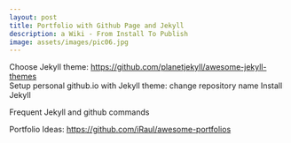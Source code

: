 ```yaml
---
layout: post
title: Portfolio with Github Page and Jekyll
description: a Wiki - From Install To Publish
image: assets/images/pic06.jpg
---
```


Choose Jekyll theme: <a href="https://github.com/planetjekyll/awesome-jekyll-themes" target="_blank">https://github.com/planetjekyll/awesome-jekyll-themes</a>
<br />
Setup personal github.io with Jekyll theme: change repository name
Install Jekyll

Frequent Jekyll and github commands

Portfolio Ideas: <a href="https://github.com/iRaul/awesome-portfolios" target="_blank">https://github.com/iRaul/awesome-portfolios</a>


